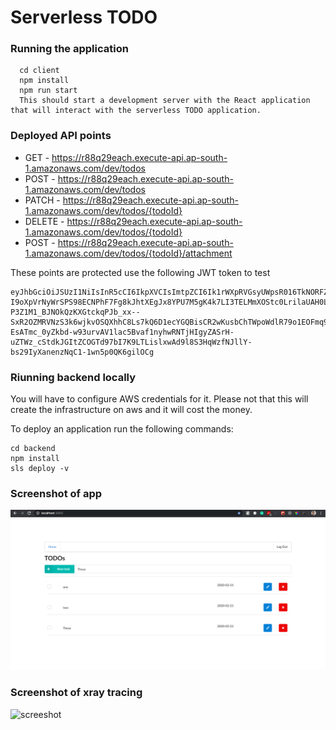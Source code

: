 # Serverless TODO
### Running the application 
```
  cd client
  npm install
  npm run start
  This should start a development server with the React application that will interact with the serverless TODO application.
```

### Deployed API points
 -  GET - https://r88q29each.execute-api.ap-south-1.amazonaws.com/dev/todos
 - POST - https://r88q29each.execute-api.ap-south-1.amazonaws.com/dev/todos
 - PATCH - https://r88q29each.execute-api.ap-south-1.amazonaws.com/dev/todos/{todoId}
 - DELETE - https://r88q29each.execute-api.ap-south-1.amazonaws.com/dev/todos/{todoId}
 - POST - https://r88q29each.execute-api.ap-south-1.amazonaws.com/dev/todos/{todoId}/attachment

These points are protected use the following JWT token to test
```
eyJhbGciOiJSUzI1NiIsInR5cCI6IkpXVCIsImtpZCI6Ik1rWXpRVGsyUWpsR016TkNORFZEUkVVd05EbEdOa05HUlROQlJEWkdOMEZFTjBVNVFUQTVSZyJ9.eyJpc3MiOiJodHRwczovL25pdGVzaHNoYXJtYS5hdXRoMC5jb20vIiwic3ViIjoiZ29vZ2xlLW9hdXRoMnwxMTMxMDAxMTUxMDAyMTMyNjUxMDMiLCJhdWQiOiJ6RFF5cDVoMmFGTVZCM2loNWlMZHlqZTFGTXFqeGxwZCIsImlhdCI6MTU4MTY0ODk3MiwiZXhwIjoxNTgxNjg0OTcyLCJhdF9oYXNoIjoidzhKdUM3VEY2QkE2TGQycWZtVUJnUSIsIm5vbmNlIjoiQnYzNUtEcm1vb05BdmVoS1NoVjU4Q2o1VkxIRGFWbi0ifQ.vfa5igrVhtPKE-I9oXpVrNyWrSPS98ECNPhF7Fg8kJhtXEgJx8YPU7M5gK4k7LI3TELMmXOStc0LrilaUAH0LJ-P3Z1M1_BJNOkQzKXGtckqPJb_xx--SxR2OZMRVNzS3k6wjkvOSQXhhC8Ls7kQ6D1ecYGQBisCR2wKusbChTWpoWdlR79o1EOFmq9F70UB2tQB9V0f7Vogq-EsATmc_0yZkbd-w93urvAV1lac5Bvaf1nyhwRNTjHIgyZASrH-uZTWz_cStdkJGItZCOGTd97bI7K9LTLislxwAd9l8S3HqWzfNJllY-bs29IyXanenzNqC1-1wn5p0QK6gilOCg
```

### Riunning backend locally
You will have to configure AWS credentials for it. Please not that this will create the infrastructure on aws and it will cost the money.

To deploy an application run the following commands:
```
cd backend
npm install
sls deploy -v
```

### Screenshot of app
![screeshot](https://github.com/metanitesh/Serverless-ToDo/blob/master/React-app-screeshot.png "screeshot")

### Screenshot of xray tracing 
![screeshot](https://github.com/metanitesh/Serverless-ToDo/blob/master/x-ray.png "screeshot")